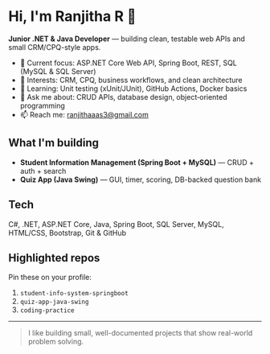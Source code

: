# Hi, I'm Ranjitha R 👋

**Junior .NET & Java Developer** — building clean, testable web APIs and small CRM/CPQ-style apps.

- 🔭 Current focus: ASP.NET Core Web API, Spring Boot, REST, SQL (MySQL & SQL Server)
- 🎯 Interests: CRM, CPQ, business workflows, and clean architecture
- 🧪 Learning: Unit testing (xUnit/JUnit), GitHub Actions, Docker basics
- 💬 Ask me about: CRUD APIs, database design, object‑oriented programming
- 📫 Reach me: ranjithaaas3@gmail.com

## What I'm building

- **Student Information Management (Spring Boot + MySQL)** — CRUD + auth + search
- **Quiz App (Java Swing)** — GUI, timer, scoring, DB-backed question bank

## Tech
C#, .NET, ASP.NET Core, Java, Spring Boot, SQL Server, MySQL, HTML/CSS, Bootstrap, Git & GitHub

## Highlighted repos
Pin these on your profile:
1. `student-info-system-springboot`
2. `quiz-app-java-swing`
3. `coding-practice`

---

> I like building small, well-documented projects that show real-world problem solving.
